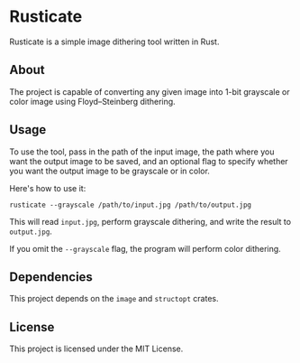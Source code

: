 # Rusticate

Rusticate is a simple image dithering tool written in Rust.

## About

The project is capable of converting any given image into 1-bit grayscale or color image using Floyd–Steinberg dithering.

## Usage

To use the tool, pass in the path of the input image, the path where you want the output image to be saved, and an optional flag to specify whether you want the output image to be grayscale or in color.

Here's how to use it:

```rusticate --grayscale /path/to/input.jpg /path/to/output.jpg```

This will read `input.jpg`, perform grayscale dithering, and write the result to `output.jpg`.

If you omit the `--grayscale` flag, the program will perform color dithering.

## Dependencies

This project depends on the `image` and `structopt` crates.

## License

This project is licensed under the MIT License.
